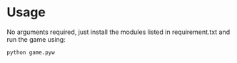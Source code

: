 # Usage
No arguments required, just install the modules listed in requirement.txt and run the game using:

```cmd
python game.pyw
```